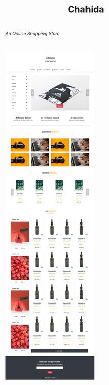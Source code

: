 <h1 style="text-align:center;">Chahida</h1>
<br/>
<p><i>An Online Shopping Store</i></p>
<br/>
<br/>
<img src="demo.png">
